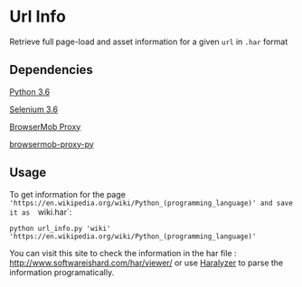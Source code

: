 # Url Info


Retrieve full page-load and asset information for a given `url` in `.har` format


## Dependencies

[Python 3.6](https://www.python.org/downloads/release/python-360/)

[Selenium 3.6](https://pypi.python.org/pypi/selenium)  

[BrowserMob Proxy](https://github.com/lightbody/browsermob-proxy)	

[browsermob-proxy-py](https://github.com/AutomatedTester/browsermob-proxy-py)	

## Usage

To get information for the page `'https://en.wikipedia.org/wiki/Python_(programming_language)' and save it as  `wiki.har`:

```
python url_info.py 'wiki' 'https://en.wikipedia.org/wiki/Python_(programming_language)'

```

You can visit this site to check the information in the har file : http://www.softwareishard.com/har/viewer/ or use [Haralyzer](https://pypi.python.org/pypi/haralyzer) to parse the information programatically.